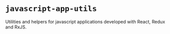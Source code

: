 `javascript-app-utils`
======================

Utilities and helpers for javascript applications developed with React, Redux and RxJS.
